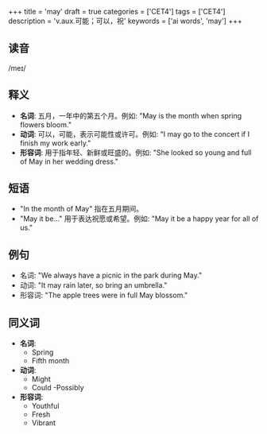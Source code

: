 +++
title = 'may'
draft = true
categories = ['CET4']
tags = ['CET4']
description = 'v.aux.可能；可以，祝'
keywords = ['ai words', 'may']
+++

## 读音
/meɪ/

## 释义
- **名词**: 五月，一年中的第五个月。例如: "May is the month when spring flowers bloom."
- **动词**: 可以，可能，表示可能性或许可。例如: "I may go to the concert if I finish my work early."
- **形容词**: 用于指年轻、新鲜或旺盛的。例如: "She looked so young and full of May in her wedding dress."

## 短语
- "In the month of May" 指在五月期间。
- "May it be..." 用于表达祝愿或希望。例如: "May it be a happy year for all of us."

## 例句
- 名词: "We always have a picnic in the park during May."
- 动词: "It may rain later, so bring an umbrella."
- 形容词: "The apple trees were in full May blossom."

## 同义词
- **名词**:
  - Spring
  - Fifth month
- **动词**:
  - Might
  - Could
  -Possibly
- **形容词**:
  - Youthful
  - Fresh
  - Vibrant
